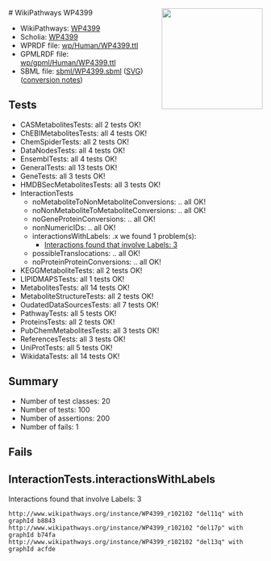 <img style="float: right; width: 200px" src="../logo.png" />
# WikiPathways WP4399

* WikiPathways: [WP4399](https://identifiers.org/wikipathways:WP4399)
* Scholia: [WP4399](https://scholia.toolforge.org/wikipathways/WP4399)
* WPRDF file: [wp/Human/WP4399.ttl](../wp/Human/WP4399.ttl)
* GPMLRDF file: [wp/gpml/Human/WP4399.ttl](../wp/gpml/Human/WP4399.ttl)
* SBML file: [sbml/WP4399.sbml](../sbml/WP4399.sbml) ([SVG](../sbml/WP4399.svg)) ([conversion notes](../sbml/WP4399.txt))

## Tests
* CASMetabolitesTests: all 2 tests OK!
* ChEBIMetabolitesTests: all 4 tests OK!
* ChemSpiderTests: all 2 tests OK!
* DataNodesTests: all 4 tests OK!
* EnsemblTests: all 4 tests OK!
* GeneralTests: all 13 tests OK!
* GeneTests: all 3 tests OK!
* HMDBSecMetabolitesTests: all 3 tests OK!
* InteractionTests
    * noMetaboliteToNonMetaboliteConversions: .. all OK!
    * noNonMetaboliteToMetaboliteConversions: .. all OK!
    * noGeneProteinConversions: .. all OK!
    * nonNumericIDs: .. all OK!
    * interactionsWithLabels: .x we found 1 problem(s):
        * [Interactions found that involve Labels: 3](#630d267a)
    * possibleTranslocations: .. all OK!
    * noProteinProteinConversions: .. all OK!
* KEGGMetaboliteTests: all 2 tests OK!
* LIPIDMAPSTests: all 1 tests OK!
* MetabolitesTests: all 14 tests OK!
* MetaboliteStructureTests: all 2 tests OK!
* OudatedDataSourcesTests: all 7 tests OK!
* PathwayTests: all 5 tests OK!
* ProteinsTests: all 2 tests OK!
* PubChemMetabolitesTests: all 3 tests OK!
* ReferencesTests: all 3 tests OK!
* UniProtTests: all 5 tests OK!
* WikidataTests: all 14 tests OK!


## Summary

* Number of test classes: 20
* Number of tests: 100
* Number of assertions: 200
* Number of fails: 1

## Fails

<a name="630d267a" />

## InteractionTests.interactionsWithLabels

Interactions found that involve Labels: 3
```
http://www.wikipathways.org/instance/WP4399_r102102 "del11q" with graphId b8843
http://www.wikipathways.org/instance/WP4399_r102102 "del17p" with graphId b74fa
http://www.wikipathways.org/instance/WP4399_r102102 "del13q" with graphId acfde
```


